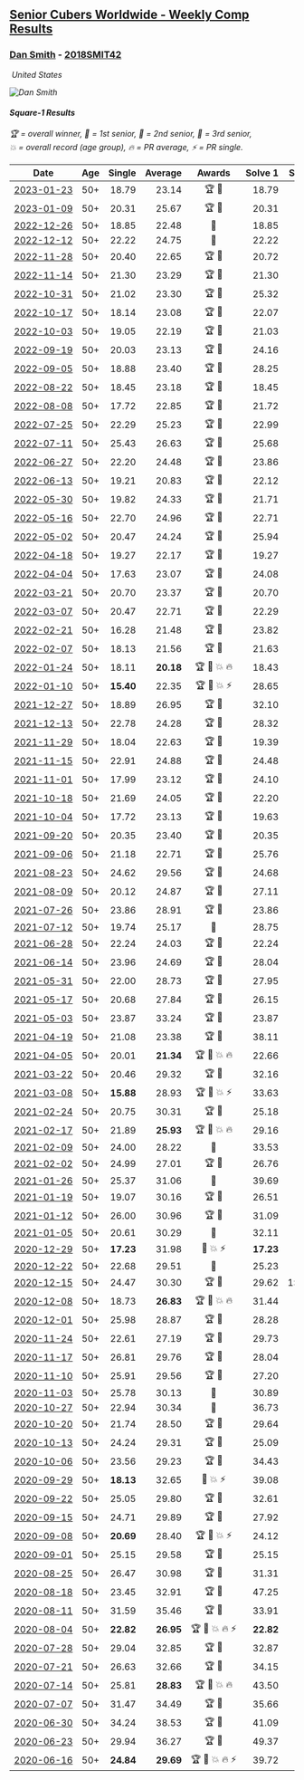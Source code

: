 <style>table {white-space: nowrap;}</style>
<link rel="stylesheet" type="text/css" href="/scw-comp/css/flags.css" />

## [Senior Cubers Worldwide - Weekly Comp Results](/scw-comp/results/)
### [Dan Smith](README.md) - [2018SMIT42](https://www.worldcubeassociation.org/persons/2018SMIT42?event=sq1)

<i class="flag flag-US" />&nbsp;United States

![Dan Smith](1570678334.png)

#### Square-1 Results

<span style="white-space: nowrap;">🏆 = overall winner</span>, <span style="white-space: nowrap;">🥇 = 1st senior</span>, <span style="white-space: nowrap;">🥈 = 2nd senior</span>, <span style="white-space: nowrap;">🥉 = 3rd senior</span>, <span style="white-space: nowrap;">💥 = overall record (age group)</span>, <span style="white-space: nowrap;">🔥 = PR average</span>, <span style="white-space: nowrap;">⚡ = PR single</span>.

| Date | Age | Single | Average | Awards | Solve 1 | Solve 2 | Solve 3 | Solve 4 | Solve 5 | Video |
| :--: | :--: | --: | --: | :--: | --: | --: | --: | --: | --: | :-- |
| [2023-01-23](../../results/2023-01-23/sq1.md) | 50+ | 18.79 | 23.14 | 🏆 🥇 | 18.79 | 20.07 | 25.86 | 23.49 | 29.22 | [Desktop](https://www.facebook.com/events/1297068784473295/permalink/1305711786942328) / [Mobile](https://m.facebook.com/events/1297068784473295?view=permalink&id=1305711786942328) |
| [2023-01-09](../../results/2023-01-09/sq1.md) | 50+ | 20.31 | 25.67 | 🏆 🥇 | 20.31 | 27.16 | 27.90 | 26.05 | 23.80 | [Desktop](https://www.facebook.com/events/3345232965716031/permalink/3350253561880638) / [Mobile](https://m.facebook.com/events/3345232965716031?view=permalink&id=3350253561880638) |
| [2022-12-26](../../results/2022-12-26/sq1.md) | 50+ | 18.85 | 22.48 | 🥇 | 18.85 | 23.31 | 20.75 | 23.37 | 24.61 | [Desktop](https://www.facebook.com/events/1093949927944727/permalink/1101977133808673) / [Mobile](https://m.facebook.com/events/1093949927944727?view=permalink&id=1101977133808673) |
| [2022-12-12](../../results/2022-12-12/sq1.md) | 50+ | 22.22 | 24.75 | 🥇 | 22.22 | 24.75 | 24.82 | 25.35 | 24.69 | [Desktop](https://www.facebook.com/events/663641112081341/permalink/674151917696927) / [Mobile](https://m.facebook.com/events/663641112081341?view=permalink&id=674151917696927) |
| [2022-11-28](../../results/2022-11-28/sq1.md) | 50+ | 20.40 | 22.65 | 🏆 🥇 | 20.72 | 20.40 | 39.74 | 25.26 | 21.96 | [Desktop](https://www.facebook.com/events/1804728823229042/permalink/1815547062147218) / [Mobile](https://m.facebook.com/events/1804728823229042?view=permalink&id=1815547062147218) |
| [2022-11-14](../../results/2022-11-14/sq1.md) | 50+ | 21.30 | 23.29 | 🏆 🥇 | 21.30 | 24.98 | 32.09 | 23.52 | 21.36 | [Desktop](https://www.facebook.com/events/843784600089254/permalink/862140251587022) / [Mobile](https://m.facebook.com/events/843784600089254?view=permalink&id=862140251587022) |
| [2022-10-31](../../results/2022-10-31/sq1.md) | 50+ | 21.02 | 23.30 | 🏆 🥇 | 25.32 | 21.02 | 26.84 | 21.92 | 22.65 | [Desktop](https://www.facebook.com/events/843784600089254/permalink/847280416406339) / [Mobile](https://m.facebook.com/events/843784600089254?view=permalink&id=847280416406339) |
| [2022-10-17](../../results/2022-10-17/sq1.md) | 50+ | 18.14 | 23.08 | 🏆 🥇 | 22.07 | 18.14 | 24.38 | 24.52 | 22.80 | [Desktop](https://www.facebook.com/events/1085515762098391/permalink/1093759391274028) / [Mobile](https://m.facebook.com/events/1085515762098391?view=permalink&id=1093759391274028) |
| [2022-10-03](../../results/2022-10-03/sq1.md) | 50+ | 19.05 | 22.19 | 🏆 🥇 | 21.03 | 27.32 | 19.05 | 21.90 | 23.65 | [Desktop](https://www.facebook.com/events/622543946125717/permalink/643725344007577) / [Mobile](https://m.facebook.com/events/622543946125717?view=permalink&id=643725344007577) |
| [2022-09-19](../../results/2022-09-19/sq1.md) | 50+ | 20.03 | 23.13 | 🏆 🥇 | 24.16 | 21.91 | 27.34 | 20.03 | 23.32 | [Desktop](https://www.facebook.com/events/622543946125717/permalink/627750292271749) / [Mobile](https://m.facebook.com/events/622543946125717?view=permalink&id=627750292271749) |
| [2022-09-05](../../results/2022-09-05/sq1.md) | 50+ | 18.88 | 23.40 | 🏆 🥇 | 28.25 | 24.93 | 18.88 | 21.35 | 23.93 | [Desktop](https://www.facebook.com/events/476554570981315/permalink/486939189942853) / [Mobile](https://m.facebook.com/events/476554570981315?view=permalink&id=486939189942853) |
| [2022-08-22](../../results/2022-08-22/sq1.md) | 50+ | 18.45 | 23.18 | 🏆 🥇 | 18.45 | 21.96 | 27.45 | 22.64 | 24.93 | [Desktop](https://www.facebook.com/events/476554570981315/permalink/483445146958924) / [Mobile](https://m.facebook.com/events/476554570981315?view=permalink&id=483445146958924) |
| [2022-08-08](../../results/2022-08-08/sq1.md) | 50+ | 17.72 | 22.85 | 🏆 🥇 | 21.72 | 23.01 | 17.72 | 23.83 | 25.16 | [Desktop](https://www.facebook.com/events/1202320373645710/permalink/1204543590090055) / [Mobile](https://m.facebook.com/events/1202320373645710?view=permalink&id=1204543590090055) |
| [2022-07-25](../../results/2022-07-25/sq1.md) | 50+ | 22.29 | 25.23 | 🏆 🥇 | 22.99 | 25.38 | 31.54 | 22.29 | 27.31 | [Desktop](https://www.facebook.com/events/587016656266234/permalink/594322492202317) / [Mobile](https://m.facebook.com/events/587016656266234?view=permalink&id=594322492202317) |
| [2022-07-11](../../results/2022-07-11/sq1.md) | 50+ | 25.43 | 26.63 | 🏆 🥇 | 25.68 | 28.11 | 28.22 | 25.43 | 26.11 | [Desktop](https://www.facebook.com/events/1077792383124606/permalink/1086758255561352) / [Mobile](https://m.facebook.com/events/1077792383124606?view=permalink&id=1086758255561352) |
| [2022-06-27](../../results/2022-06-27/sq1.md) | 50+ | 22.20 | 24.48 | 🏆 🥇 | 23.86 | 26.61 | 22.98 | 22.20 | 26.82 | [Desktop](https://www.facebook.com/events/3239186643032731/permalink/3249715401979855) / [Mobile](https://m.facebook.com/events/3239186643032731?view=permalink&id=3249715401979855) |
| [2022-06-13](../../results/2022-06-13/sq1.md) | 50+ | 19.21 | 20.83 | 🏆 🥇 | 22.12 | 19.21 | 20.59 | 25.29 | 19.77 | [Desktop](https://www.facebook.com/events/1002774037090769/permalink/1010075526360620) / [Mobile](https://m.facebook.com/events/1002774037090769?view=permalink&id=1010075526360620) |
| [2022-05-30](../../results/2022-05-30/sq1.md) | 50+ | 19.82 | 24.33 | 🏆 🥇 | 21.71 | 27.33 | 26.36 | 19.82 | 24.93 | [Desktop](https://www.facebook.com/events/484172023479011/permalink/492589625970584) / [Mobile](https://m.facebook.com/events/484172023479011?view=permalink&id=492589625970584) |
| [2022-05-16](../../results/2022-05-16/sq1.md) | 50+ | 22.70 | 24.96 | 🏆 🥇 | 22.71 | 22.70 | 27.20 | 26.62 | 25.55 | [Desktop](https://www.facebook.com/events/1452905775152133/permalink/1462546574188053) / [Mobile](https://m.facebook.com/events/1452905775152133?view=permalink&id=1462546574188053) |
| [2022-05-02](../../results/2022-05-02/sq1.md) | 50+ | 20.47 | 24.24 | 🏆 🥇 | 25.94 | 20.47 | 27.01 | 24.07 | 22.71 | [Desktop](https://www.facebook.com/events/3199116787026413/permalink/3208719639399461) / [Mobile](https://m.facebook.com/events/3199116787026413?view=permalink&id=3208719639399461) |
| [2022-04-18](../../results/2022-04-18/sq1.md) | 50+ | 19.27 | 22.17 | 🏆 🥇 | 19.27 | 22.56 | 22.70 | 26.37 | 21.25 | [Desktop](https://www.facebook.com/events/566110581332467/permalink/570053347604857) / [Mobile](https://m.facebook.com/events/566110581332467?view=permalink&id=570053347604857) |
| [2022-04-04](../../results/2022-04-04/sq1.md) | 50+ | 17.63 | 23.07 | 🏆 🥇 | 24.08 | 28.40 | 25.18 | 17.63 | 19.96 | [Desktop](https://www.facebook.com/events/1171138513621623/permalink/1179496442785830) / [Mobile](https://m.facebook.com/events/1171138513621623?view=permalink&id=1179496442785830) |
| [2022-03-21](../../results/2022-03-21/sq1.md) | 50+ | 20.70 | 23.37 | 🏆 🥇 | 20.70 | 25.23 | 22.45 | 28.52 | 22.42 | [Desktop](https://www.facebook.com/events/525463282272711/permalink/534504681368571) / [Mobile](https://m.facebook.com/events/525463282272711?view=permalink&id=534504681368571) |
| [2022-03-07](../../results/2022-03-07/sq1.md) | 50+ | 20.47 | 22.71 | 🏆 🥇 | 22.29 | 20.74 | 25.09 | 20.47 | 25.85 | [Desktop](https://www.facebook.com/events/492851219083428/permalink/501684788200071) / [Mobile](https://m.facebook.com/events/492851219083428?view=permalink&id=501684788200071) |
| [2022-02-21](../../results/2022-02-21/sq1.md) | 50+ | 16.28 | 21.48 | 🏆 🥇 | 23.82 | 24.63 | 16.28 | 18.47 | 22.15 | [Desktop](https://www.facebook.com/events/283377510532834/permalink/291635089707076) / [Mobile](https://m.facebook.com/events/283377510532834?view=permalink&id=291635089707076) |
| [2022-02-07](../../results/2022-02-07/sq1.md) | 50+ | 18.13 | 21.56 | 🏆 🥇 | 21.63 | 19.55 | 23.51 | 25.56 | 18.13 | [Desktop](https://www.facebook.com/events/245500131085725/permalink/254496173519454) / [Mobile](https://m.facebook.com/events/245500131085725?view=permalink&id=254496173519454) |
| [2022-01-24](../../results/2022-01-24/sq1.md) | 50+ | 18.11 | **20.18** | 🏆 🥇 💥 🔥 | 18.43 | 18.11 | 23.72 | 21.46 | 20.66 | [Desktop](https://www.facebook.com/events/317247483509647/permalink/321042186463510) / [Mobile](https://m.facebook.com/events/317247483509647?view=permalink&id=321042186463510) |
| [2022-01-10](../../results/2022-01-10/sq1.md) | 50+ | **15.40** | 22.35 | 🏆 🥇 💥 ⚡ | 28.65 | 24.28 | 20.41 | 22.37 | **15.40** | [Desktop](https://www.facebook.com/events/1071902263370982/permalink/1079911655903376) / [Mobile](https://m.facebook.com/events/1071902263370982?view=permalink&id=1079911655903376) |
| [2021-12-27](../../results/2021-12-27/sq1.md) | 50+ | 18.89 | 26.95 | 🏆 🥇 | 32.10 | 32.79 | 18.89 | 23.89 | 24.86 | [Desktop](https://www.facebook.com/events/1083505512394794/permalink/1091937878218224) / [Mobile](https://m.facebook.com/events/1083505512394794?view=permalink&id=1091937878218224) |
| [2021-12-13](../../results/2021-12-13/sq1.md) | 50+ | 22.78 | 24.28 | 🏆 🥇 | 28.32 | 24.39 | 25.32 | 22.78 | 23.12 | [Desktop](https://www.facebook.com/events/630404078099901/permalink/634510847689224) / [Mobile](https://m.facebook.com/events/630404078099901?view=permalink&id=634510847689224) |
| [2021-11-29](../../results/2021-11-29/sq1.md) | 50+ | 18.04 | 22.63 | 🏆 🥇 | 19.39 | 18.04 | 24.97 | 27.28 | 23.54 | [Desktop](https://www.facebook.com/events/1226219924873960/permalink/1235123687316917) / [Mobile](https://m.facebook.com/events/1226219924873960?view=permalink&id=1235123687316917) |
| [2021-11-15](../../results/2021-11-15/sq1.md) | 50+ | 22.91 | 24.88 | 🏆 🥇 | 24.48 | 22.91 | 25.01 | 25.15 | 35.67 | [Desktop](https://www.facebook.com/events/914365772539993/permalink/921515558491681) / [Mobile](https://m.facebook.com/events/914365772539993?view=permalink&id=921515558491681) |
| [2021-11-01](../../results/2021-11-01/sq1.md) | 50+ | 17.99 | 23.12 | 🏆 🥇 | 24.10 | 21.96 | 24.43 | 23.30 | 17.99 | [Desktop](https://www.facebook.com/events/337902458133818/permalink/346776587246405) / [Mobile](https://m.facebook.com/events/337902458133818?view=permalink&id=346776587246405) |
| [2021-10-18](../../results/2021-10-18/sq1.md) | 50+ | 21.69 | 24.05 | 🏆 🥇 | 22.20 | 21.69 | 23.44 | 33.28 | 26.52 | [Desktop](https://www.facebook.com/events/625257752191369/permalink/633695021347642) / [Mobile](https://m.facebook.com/events/625257752191369?view=permalink&id=633695021347642) |
| [2021-10-04](../../results/2021-10-04/sq1.md) | 50+ | 17.72 | 23.13 | 🏆 🥇 | 19.63 | 28.36 | 17.72 | 24.68 | 25.07 | [Desktop](https://www.facebook.com/events/1205858816603137/permalink/1215165812339104) / [Mobile](https://m.facebook.com/events/1205858816603137?view=permalink&id=1215165812339104) |
| [2021-09-20](../../results/2021-09-20/sq1.md) | 50+ | 20.35 | 23.40 | 🏆 🥇 | 20.35 | 23.01 | 22.39 | 24.79 | 25.01 | [Desktop](https://www.facebook.com/events/374286267681717/permalink/381546660289011) / [Mobile](https://m.facebook.com/events/374286267681717?view=permalink&id=381546660289011) |
| [2021-09-06](../../results/2021-09-06/sq1.md) | 50+ | 21.18 | 22.71 | 🏆 🥇 | 25.76 | 23.51 | 22.77 | 21.86 | 21.18 | [Desktop](https://www.facebook.com/events/369922348122346/permalink/379443227170258) / [Mobile](https://m.facebook.com/events/369922348122346?view=permalink&id=379443227170258) |
| [2021-08-23](../../results/2021-08-23/sq1.md) | 50+ | 24.62 | 29.56 | 🏆 🥇 | 24.68 | 40.62 | 32.44 | 24.62 | 31.55 | [Desktop](https://www.facebook.com/events/540950593849891/permalink/550095086268775) / [Mobile](https://m.facebook.com/events/540950593849891?view=permalink&id=550095086268775) |
| [2021-08-09](../../results/2021-08-09/sq1.md) | 50+ | 20.12 | 24.87 | 🏆 🥇 | 27.11 | 23.72 | 28.46 | 20.12 | 23.77 | [Desktop](https://www.facebook.com/events/342027504219422/permalink/350565823365590) / [Mobile](https://m.facebook.com/events/342027504219422?view=permalink&id=350565823365590) |
| [2021-07-26](../../results/2021-07-26/sq1.md) | 50+ | 23.86 | 28.91 | 🏆 🥇 | 23.86 | 28.44 | 25.14 | 33.15 | 34.75 | [Desktop](https://www.facebook.com/events/5895704557137692/permalink/5965845043456976) / [Mobile](https://m.facebook.com/events/5895704557137692?view=permalink&id=5965845043456976) |
| [2021-07-12](../../results/2021-07-12/sq1.md) | 50+ | 19.74 | 25.17 | 🥈 | 28.75 | 38.88 | 23.31 | 23.46 | 19.74 | [Desktop](https://www.facebook.com/events/853178815336395/permalink/861836111137332) / [Mobile](https://m.facebook.com/events/853178815336395?view=permalink&id=861836111137332) |
| [2021-06-28](../../results/2021-06-28/sq1.md) | 50+ | 22.24 | 24.03 | 🏆 🥇 | 22.24 | 30.83 | 22.50 | 24.61 | 24.99 | [Desktop](https://www.facebook.com/events/2032757193542617/permalink/2043750595776610) / [Mobile](https://m.facebook.com/events/2032757193542617?view=permalink&id=2043750595776610) |
| [2021-06-14](../../results/2021-06-14/sq1.md) | 50+ | 23.96 | 24.69 | 🏆 🥇 | 28.04 | 24.14 | 23.96 | 24.36 | 25.57 | [Desktop](https://www.facebook.com/events/154757253369245/permalink/164749325703371) / [Mobile](https://m.facebook.com/events/154757253369245?view=permalink&id=164749325703371) |
| [2021-05-31](../../results/2021-05-31/sq1.md) | 50+ | 22.00 | 28.73 | 🏆 🥇 | 27.95 | 22.48 | 35.75 | 42.84 | 22.00 | [Desktop](https://www.facebook.com/events/4232725036784843/permalink/4272127649511248) / [Mobile](https://m.facebook.com/events/4232725036784843?view=permalink&id=4272127649511248) |
| [2021-05-17](../../results/2021-05-17/sq1.md) | 50+ | 20.68 | 27.84 | 🏆 🥇 | 26.15 | 28.98 | 28.39 | 31.63 | 20.68 | [Desktop](https://www.facebook.com/events/200054195285035/permalink/208463651110756) / [Mobile](https://m.facebook.com/events/200054195285035?view=permalink&id=208463651110756) |
| [2021-05-03](../../results/2021-05-03/sq1.md) | 50+ | 23.87 | 33.24 | 🏆 🥇 | 23.87 | 28.89 | 42.34 | 31.19 | 39.65 | [Desktop](https://www.facebook.com/events/1091923434665777/permalink/1100699580454829) / [Mobile](https://m.facebook.com/events/1091923434665777?view=permalink&id=1100699580454829) |
| [2021-04-19](../../results/2021-04-19/sq1.md) | 50+ | 21.08 | 23.38 | 🏆 🥇 | 38.11 | 21.76 | 21.08 | 22.85 | 25.52 | [Desktop](https://www.facebook.com/events/455121419077355/permalink/462998088289688) / [Mobile](https://m.facebook.com/events/455121419077355?view=permalink&id=462998088289688) |
| [2021-04-05](../../results/2021-04-05/sq1.md) | 50+ | 20.01 | **21.34** | 🏆 🥇 💥 🔥 | 22.66 | 58.31 | 20.11 | 21.26 | 20.01 | [Desktop](https://www.facebook.com/events/469300370885865/permalink/476831766799392) / [Mobile](https://m.facebook.com/events/469300370885865?view=permalink&id=476831766799392) |
| [2021-03-22](../../results/2021-03-22/sq1.md) | 50+ | 20.46 | 29.32 | 🏆 🥇 | 32.16 | DNF | 29.54 | 20.46 | 26.27 | [Desktop](https://www.facebook.com/events/893368394782856/permalink/901971367255892) / [Mobile](https://m.facebook.com/events/893368394782856?view=permalink&id=901971367255892) |
| [2021-03-08](../../results/2021-03-08/sq1.md) | 50+ | **15.88** | 28.93 | 🏆 🥇 💥 ⚡ | 33.63 | 25.66 | 29.33 | **15.88** | 31.81 | [Desktop](https://www.facebook.com/events/430030294875923/permalink/437450004133952) / [Mobile](https://m.facebook.com/events/430030294875923?view=permalink&id=437450004133952) |
| [2021-02-24](../../results/2021-02-24/sq1.md) | 50+ | 20.75 | 30.31 | 🏆 🥇 | 25.18 | 34.13 | 20.75 | 31.63 | 34.40 | [Desktop](https://www.facebook.com/events/699856724029067/permalink/706336973381042) / [Mobile](https://m.facebook.com/events/699856724029067?view=permalink&id=706336973381042) |
| [2021-02-17](../../results/2021-02-17/sq1.md) | 50+ | 21.89 | **25.93** | 🏆 🥇 💥 🔥 | 29.16 | 25.05 | 23.57 | 31.19 | 21.89 | [Desktop](https://www.facebook.com/events/1168738433581570/permalink/1172013676587379) / [Mobile](https://m.facebook.com/events/1168738433581570?view=permalink&id=1172013676587379) |
| [2021-02-09](../../results/2021-02-09/sq1.md) | 50+ | 24.00 | 28.22 | 🥈 | 33.53 | 28.60 | 24.00 | 26.09 | 29.98 | [Desktop](https://www.facebook.com/events/466529388059949/permalink/470507290995492) / [Mobile](https://m.facebook.com/events/466529388059949?view=permalink&id=470507290995492) |
| [2021-02-02](../../results/2021-02-02/sq1.md) | 50+ | 24.99 | 27.01 | 🏆 🥇 | 26.76 | 28.75 | 24.99 | 25.52 | 30.42 | [Desktop](https://www.facebook.com/events/706077650319450/permalink/709265663333982) / [Mobile](https://m.facebook.com/events/706077650319450?view=permalink&id=709265663333982) |
| [2021-01-26](../../results/2021-01-26/sq1.md) | 50+ | 25.37 | 31.06 | 🥈 | 39.69 | 29.87 | 29.48 | 33.83 | 25.37 | [Desktop](https://www.facebook.com/events/1092517657841225/permalink/1096397324119925) / [Mobile](https://m.facebook.com/events/1092517657841225?view=permalink&id=1096397324119925) |
| [2021-01-19](../../results/2021-01-19/sq1.md) | 50+ | 19.07 | 30.16 | 🏆 🥇 | 26.51 | 33.88 | 19.07 | 30.54 | 33.43 | [Desktop](https://www.facebook.com/events/4019154624783622/permalink/4034197993279285) / [Mobile](https://m.facebook.com/events/4019154624783622?view=permalink&id=4034197993279285) |
| [2021-01-12](../../results/2021-01-12/sq1.md) | 50+ | 26.00 | 30.96 | 🏆 🥇 | 31.09 | 26.00 | 31.14 | 31.71 | 30.66 | [Desktop](https://www.facebook.com/events/769013407298654/permalink/772707653595896) / [Mobile](https://m.facebook.com/events/769013407298654?view=permalink&id=772707653595896) |
| [2021-01-05](../../results/2021-01-05/sq1.md) | 50+ | 20.61 | 30.29 | 🥈 | 32.11 | 31.72 | 32.59 | 20.61 | 27.04 | [Desktop](https://www.facebook.com/events/430051568136756/permalink/434390421036204) / [Mobile](https://m.facebook.com/events/430051568136756?view=permalink&id=434390421036204) |
| [2020-12-29](../../results/2020-12-29/sq1.md) | 50+ | **17.23** | 31.98 | 🥈 💥 ⚡ | **17.23** | 35.09 | 28.55 | 33.67 | 33.73 | [Desktop](https://www.facebook.com/events/386974942389757/permalink/389954205425164) / [Mobile](https://m.facebook.com/events/386974942389757?view=permalink&id=389954205425164) |
| [2020-12-22](../../results/2020-12-22/sq1.md) | 50+ | 22.68 | 29.51 | 🥈 | 25.23 | 22.68 | 35.03 | 36.67 | 28.28 | [Desktop](https://www.facebook.com/events/758481858355136/permalink/762665831270072) / [Mobile](https://m.facebook.com/events/758481858355136?view=permalink&id=762665831270072) |
| [2020-12-15](../../results/2020-12-15/sq1.md) | 50+ | 24.47 | 30.30 | 🏆 🥇 | 29.62 | 1:04.41 | 33.69 | 24.47 | 27.58 | [Desktop](https://www.facebook.com/events/440319056977468/permalink/444136416595732) / [Mobile](https://m.facebook.com/events/440319056977468?view=permalink&id=444136416595732) |
| [2020-12-08](../../results/2020-12-08/sq1.md) | 50+ | 18.73 | **26.83** | 🏆 🥇 💥 🔥 | 31.44 | 26.46 | 25.79 | 18.73 | 28.24 | [Desktop](https://www.facebook.com/events/728219131442079/permalink/732501551013837) / [Mobile](https://m.facebook.com/events/728219131442079?view=permalink&id=732501551013837) |
| [2020-12-01](../../results/2020-12-01/sq1.md) | 50+ | 25.98 | 28.87 | 🏆 🥇 | 28.28 | 31.19 | 25.98 | 41.43 | 27.14 | [Desktop](https://www.facebook.com/events/714027339539738/permalink/718281479114324) / [Mobile](https://m.facebook.com/events/714027339539738?view=permalink&id=718281479114324) |
| [2020-11-24](../../results/2020-11-24/sq1.md) | 50+ | 22.61 | 27.19 | 🏆 🥇 | 29.73 | 28.77 | 22.61 | 33.35 | 23.08 | [Desktop](https://www.facebook.com/events/422848532078775/permalink/427033938326901) / [Mobile](https://m.facebook.com/events/422848532078775?view=permalink&id=427033938326901) |
| [2020-11-17](../../results/2020-11-17/sq1.md) | 50+ | 26.81 | 29.76 | 🏆 🥇 | 28.04 | 38.42 | 33.89 | 26.81 | 27.36 | [Desktop](https://www.facebook.com/events/2044447579025647/permalink/2050561435080928) / [Mobile](https://m.facebook.com/events/2044447579025647?view=permalink&id=2050561435080928) |
| [2020-11-10](../../results/2020-11-10/sq1.md) | 50+ | 25.91 | 29.56 | 🏆 🥇 | 27.20 | 25.91 | 29.05 | 32.80 | 32.44 | [Desktop](https://www.facebook.com/events/758374458225984/permalink/763972280999535) / [Mobile](https://m.facebook.com/events/758374458225984?view=permalink&id=763972280999535) |
| [2020-11-03](../../results/2020-11-03/sq1.md) | 50+ | 25.78 | 30.13 | 🥈 | 30.89 | 25.78 | 30.02 | 31.66 | 29.49 | [Desktop](https://www.facebook.com/events/406412140373592/permalink/411945116486961) / [Mobile](https://m.facebook.com/events/406412140373592?view=permalink&id=411945116486961) |
| [2020-10-27](../../results/2020-10-27/sq1.md) | 50+ | 22.94 | 30.34 | 🥈 | 36.73 | 30.85 | 26.19 | 22.94 | 33.99 | [Desktop](https://www.facebook.com/events/3728096903891317/permalink/3748086008559073) / [Mobile](https://m.facebook.com/events/3728096903891317?view=permalink&id=3748086008559073) |
| [2020-10-20](../../results/2020-10-20/sq1.md) | 50+ | 21.74 | 28.50 | 🏆 🥇 | 29.64 | 26.60 | 34.00 | 21.74 | 29.25 | [Desktop](https://www.facebook.com/events/3475733505840328/permalink/3494636780616667) / [Mobile](https://m.facebook.com/events/3475733505840328?view=permalink&id=3494636780616667) |
| [2020-10-13](../../results/2020-10-13/sq1.md) | 50+ | 24.24 | 29.31 | 🏆 🥇 | 25.09 | 37.41 | 25.42 | 39.74 | 24.24 | [Desktop](https://www.facebook.com/events/718285385437639/permalink/722791974986980) / [Mobile](https://m.facebook.com/events/718285385437639?view=permalink&id=722791974986980) |
| [2020-10-06](../../results/2020-10-06/sq1.md) | 50+ | 23.56 | 29.23 | 🏆 🥇 | 34.43 | 23.56 | 37.04 | 27.91 | 25.34 | [Desktop](https://www.facebook.com/events/365989921479949/permalink/371466237598984) / [Mobile](https://m.facebook.com/events/365989921479949?view=permalink&id=371466237598984) |
| [2020-09-29](../../results/2020-09-29/sq1.md) | 50+ | **18.13** | 32.65 | 🥈 💥 ⚡ | 39.08 | 21.34 | 40.86 | **18.13** | 37.54 | [Desktop](https://www.facebook.com/events/318437286122261/permalink/322898875676102) / [Mobile](https://m.facebook.com/events/318437286122261?view=permalink&id=322898875676102) |
| [2020-09-22](../../results/2020-09-22/sq1.md) | 50+ | 25.05 | 29.80 | 🏆 🥇 | 32.61 | 38.29 | 25.22 | 25.05 | 31.58 | [Desktop](https://www.facebook.com/events/361626694990606/permalink/365430787943530) / [Mobile](https://m.facebook.com/events/361626694990606?view=permalink&id=365430787943530) |
| [2020-09-15](../../results/2020-09-15/sq1.md) | 50+ | 24.71 | 29.89 | 🏆 🥇 | 27.92 | 24.71 | 40.75 | 28.64 | 33.10 | [Desktop](https://www.facebook.com/events/681386202727964/permalink/686868562179728) / [Mobile](https://m.facebook.com/events/681386202727964?view=permalink&id=686868562179728) |
| [2020-09-08](../../results/2020-09-08/sq1.md) | 50+ | **20.69** | 28.40 | 🏆 🥇 💥 ⚡ | 24.12 | 32.83 | **20.69** | 57.22 | 28.24 | [Desktop](https://www.facebook.com/events/1438001453064843/permalink/1444215335776788) / [Mobile](https://m.facebook.com/events/1438001453064843?view=permalink&id=1444215335776788) |
| [2020-09-01](../../results/2020-09-01/sq1.md) | 50+ | 25.15 | 29.58 | 🏆 🥇 | 25.15 | 35.79 | 28.68 | 34.68 | 25.39 | [Desktop](https://www.facebook.com/events/2626236590959927/permalink/2632208103696109) / [Mobile](https://m.facebook.com/events/2626236590959927?view=permalink&id=2632208103696109) |
| [2020-08-25](../../results/2020-08-25/sq1.md) | 50+ | 26.47 | 30.98 | 🏆 🥇 | 31.31 | 35.46 | 32.02 | 26.47 | 29.60 | [Desktop](https://www.facebook.com/events/335350317875490/permalink/340267664050422) / [Mobile](https://m.facebook.com/events/335350317875490?view=permalink&id=340267664050422) |
| [2020-08-18](../../results/2020-08-18/sq1.md) | 50+ | 23.45 | 32.91 | 🏆 🥇 | 47.25 | 31.89 | 27.10 | 39.73 | 23.45 | [Desktop](https://www.facebook.com/events/940960439648894/permalink/948441025567502) / [Mobile](https://m.facebook.com/events/940960439648894?view=permalink&id=948441025567502) |
| [2020-08-11](../../results/2020-08-11/sq1.md) | 50+ | 31.59 | 35.46 | 🏆 🥇 | 33.91 | 40.76 | 31.59 | 45.12 | 31.70 | [Desktop](https://www.facebook.com/events/354677798881328/permalink/359158888433219) / [Mobile](https://m.facebook.com/events/354677798881328?view=permalink&id=359158888433219) |
| [2020-08-04](../../results/2020-08-04/sq1.md) | 50+ | **22.82** | **26.95** | 🏆 🥇 💥 🔥 ⚡ | **22.82** | 33.63 | 23.38 | 23.83 | DNF | [Desktop](https://www.facebook.com/events/1546469592197852/permalink/1551920904986054) / [Mobile](https://m.facebook.com/events/1546469592197852?view=permalink&id=1551920904986054) |
| [2020-07-28](../../results/2020-07-28/sq1.md) | 50+ | 29.04 | 32.85 | 🏆 🥇 | 32.87 | 41.52 | 34.40 | 31.28 | 29.04 | [Desktop](https://www.facebook.com/events/610415706564720/permalink/615679659371658) / [Mobile](https://m.facebook.com/events/610415706564720?view=permalink&id=615679659371658) |
| [2020-07-21](../../results/2020-07-21/sq1.md) | 50+ | 26.63 | 32.66 | 🏆 🥇 | 34.15 | 42.20 | 26.63 | 34.33 | 29.51 | [Desktop](https://www.facebook.com/events/560843031255896/permalink/563956340944565) / [Mobile](https://m.facebook.com/events/560843031255896?view=permalink&id=563956340944565) |
| [2020-07-14](../../results/2020-07-14/sq1.md) | 50+ | 25.81 | **28.83** | 🏆 🥇 💥 🔥 | 43.50 | 29.88 | 26.70 | 29.92 | 25.81 | [Desktop](https://www.facebook.com/events/413064016333950/permalink/416744259299259) / [Mobile](https://m.facebook.com/events/413064016333950?view=permalink&id=416744259299259) |
| [2020-07-07](../../results/2020-07-07/sq1.md) | 50+ | 31.47 | 34.49 | 🏆 🥇 | 35.66 | 50.33 | 34.79 | 33.03 | 31.47 | [Desktop](https://www.facebook.com/events/198255948253934/permalink/201763404569855) / [Mobile](https://m.facebook.com/events/198255948253934?view=permalink&id=201763404569855) |
| [2020-06-30](../../results/2020-06-30/sq1.md) | 50+ | 34.24 | 38.53 | 🏆 🥇 | 41.09 | 35.87 | 38.64 | 34.24 | 44.58 | [Desktop](https://www.facebook.com/events/1716512181834525/permalink/1721982251287518) / [Mobile](https://m.facebook.com/events/1716512181834525?view=permalink&id=1721982251287518) |
| [2020-06-23](../../results/2020-06-23/sq1.md) | 50+ | 29.94 | 36.27 | 🏆 🥇 | 49.37 | 29.94 | 37.35 | 34.91 | 36.56 | [Desktop](https://www.facebook.com/events/1618516681636159/permalink/1624493677705126) / [Mobile](https://m.facebook.com/events/1618516681636159?view=permalink&id=1624493677705126) |
| [2020-06-16](../../results/2020-06-16/sq1.md) | 50+ | **24.84** | **29.69** | 🏆 🥇 💥 🔥 ⚡ | 39.72 | 30.78 | 26.67 | **24.84** | 31.62 | [Desktop](https://www.facebook.com/events/296087658445428/permalink/301316697922524) / [Mobile](https://m.facebook.com/events/296087658445428?view=permalink&id=301316697922524) |


<!-- Global site tag (gtag.js) - Google Analytics -->
<script async src="https://www.googletagmanager.com/gtag/js?id=UA-86348435-3"></script>
<script>window.dataLayer = window.dataLayer || []; function gtag() {dataLayer.push(arguments);} gtag('js', new Date()); gtag('config', 'UA-86348435-3');</script>
